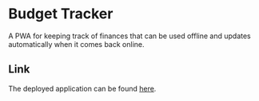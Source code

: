 # Budget Tracker
A PWA for keeping track of finances that can be used offline and updates automatically when it comes back online.

## Link
The deployed application can be found <a href="https://immense-dusk-94115.herokuapp.com/">here</a>.
